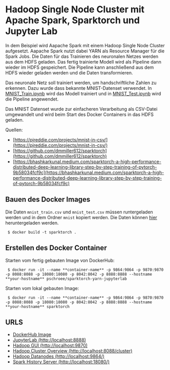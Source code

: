 # Hadoop Single Node Cluster mit Apache Spark, Sparktorch und Jupyter Lab

In dem Beispiel wird Aapache Spark mit einem Hadoop Single Node Cluster aufgesetzt. Aapache Spark nutzt dabei YARN als Resource Manager für die Spark Jobs. Die Daten für das Trainieren des neuronalen Netzes werden aus dem HDFS geladen. Das fertig trainierte Modell wird als Pipeline dann wieder im HDFS gespeichert. Die Pipeline kann anschließend aus dem HDFS wieder geladen werden und die Daten transformieren.

Das neuronale Netz soll trainiert werden, um handschriftliche Zahlen zu erkennen. Dazu wurde dass bekannte MNIST-Datenset verwendet. In [MNIST_Train.ipynb](examples/MNIST_Train.ipynb) wird das Modell trainiert und in [MNIST_Test.ipynb](examples/MNIST_Test.ipynb) wird die Pipeline angewendet.

Das MNIST Datenset wurde zur einfacheren Verarbeitung als CSV-Datei umgewandelt und wird beim Start des Docker Containers in das HDFS geladen.

Quellen:

- [https://pjreddie.com/projects/mnist-in-csv/](https://pjreddie.com/projects/mnist-in-csv/)
- [https://github.com/dmmiller612/sparktorch](https://github.com/dmmiller612/sparktorch)
- [https://bhashkarkunal.medium.com/sparktorch-a-high-performance-distributed-deep-learning-library-step-by-step-training-of-pytorch-9b58034fcf9c](https://bhashkarkunal.medium.com/sparktorch-a-high-performance-distributed-deep-learning-library-step-by-step-training-of-pytorch-9b58034fcf9c)

## Bauen des Docker Images

Die Daten `mnist_train.csv` und `mnist_test.csv` müssen runtergeladen werden und in dem Ordner `mnist` kopiert werden. Die Daten können [hier](https://www.kaggle.com/oddrationale/mnist-in-csv) heruntergeladen werden.

     $ docker build -t sparktorch .

## Erstellen des Docker Container

Starten vom fertig gebauten Image von DockerHub:

     $ docker run -it --name **container-name** -p 9864:9864 -p 9870:9870 -p 8088:8088 -p 18080:18080 -p 8042:8042 -p 8888:8888 --hostname **your-hostname** pschroee/sparktorch-yarn-jupyterlab

Starten vom lokal gebauten Image:

     $ docker run -it --name **container-name** -p 9864:9864 -p 9870:9870 -p 8088:8088 -p 18080:18080 -p 8042:8042 -p 8888:8888 --hostname **your-hostname** sparktorch

## URLS

- [DockerHub Image](<[https](https://hub.docker.com/repository/docker/pschroee/sparktorch-yarn-jupyterlab)>)
- [JupyterLab (http://localhost:8888)](http://localhost:8888/)
- [Hadoop GUI (http://localhost:9870)](http://localhost:9870/)
- [Hadoop Cluster Overview (http://localhost:8088/cluster)](http://localhost:8088/cluster)
- [Hadoop Datanodes (http://localhost:9864/)](http://localhost:9864/)
- [Spark History Server (http://localhost:18080/)](http://localhost:18080/)
